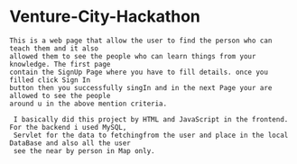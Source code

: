# Venture-City-Hackathon

    This is a web page that allow the user to find the person who can teach them and it also 
    allowed them to see the people who can learn things from your knowledge. The first page 
    contain the SignUp Page where you have to fill details. once you filled click Sign In 
    button then you successfully singIn and in the next Page your are allowed to see the people 
    around u in the above mention criteria.
     
     I basically did this project by HTML and JavaScript in the frontend. For the backend i used MySQL,
     Servlet for the data to fetchingfrom the user and place in the local DataBase and also all the user 
     see the near by person in Map only.
